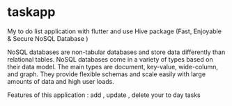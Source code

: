 # taskapp

 My to do list application with flutter and use Hive package (Fast, Enjoyable & Secure NoSQL Database ) 

NoSQL databases are non-tabular databases and store data differently than relational tables. NoSQL databases come in a variety of types based on their data model. The main types are document, key-value, wide-column, and graph. They provide flexible schemas and scale easily with large amounts of data and high user loads.

Features of this application : add , update , delete your to day tasks
